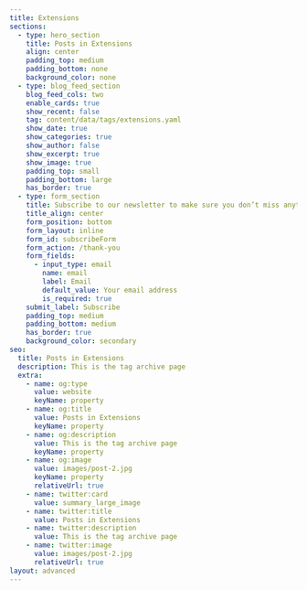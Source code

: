 ```yaml
---
title: Extensions
sections:
  - type: hero_section
    title: Posts in Extensions
    align: center
    padding_top: medium
    padding_bottom: none
    background_color: none
  - type: blog_feed_section
    blog_feed_cols: two
    enable_cards: true
    show_recent: false
    tag: content/data/tags/extensions.yaml
    show_date: true
    show_categories: true
    show_author: false
    show_excerpt: true
    show_image: true
    padding_top: small
    padding_bottom: large
    has_border: true
  - type: form_section
    title: Subscribe to our newsletter to make sure you don’t miss anything
    title_align: center
    form_position: bottom
    form_layout: inline
    form_id: subscribeForm
    form_action: /thank-you
    form_fields:
      - input_type: email
        name: email
        label: Email
        default_value: Your email address
        is_required: true
    submit_label: Subscribe
    padding_top: medium
    padding_bottom: medium
    has_border: true
    background_color: secondary
seo:
  title: Posts in Extensions
  description: This is the tag archive page
  extra:
    - name: og:type
      value: website
      keyName: property
    - name: og:title
      value: Posts in Extensions
      keyName: property
    - name: og:description
      value: This is the tag archive page
      keyName: property
    - name: og:image
      value: images/post-2.jpg
      keyName: property
      relativeUrl: true
    - name: twitter:card
      value: summary_large_image
    - name: twitter:title
      value: Posts in Extensions
    - name: twitter:description
      value: This is the tag archive page
    - name: twitter:image
      value: images/post-2.jpg
      relativeUrl: true
layout: advanced
---
```

